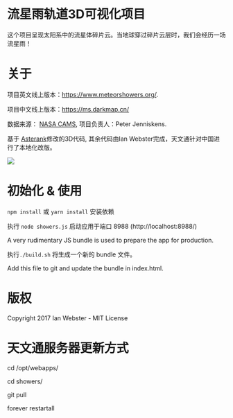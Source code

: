 # 流星雨轨道3D可视化项目

这个项目呈现太阳系中的流星体碎片云。当地球穿过碎片云层时，我们会经历一场流星雨！

# 关于

项目英文线上版本：https://www.meteorshowers.org/.  

项目中文线上版本：https://ms.darkmap.cn/

数据来源： [NASA CAMS](http://cams.seti.org/), 项目负责人：Peter Jenniskens.

基于 [Asterank](http://github.com/typpo/asterank)修改的3D代码, 其余代码由Ian Webster完成，天文通针对中国进行了本地化改版。

![](http://i.imgur.com/muPvVzt.jpg)

# 初始化 & 使用

`npm install` 或 `yarn install` 安装依赖

执行 `node showers.js` 启动应用于端口 8988 (http://localhost:8988/)

A very rudimentary JS bundle is used to prepare the app for production.  

执行`./build.sh` 将生成一个新的 bundle 文件。  

Add this file to git and update the bundle in index.html.

# 版权

Copyright 2017 Ian Webster - MIT License

# 天文通服务器更新方式

cd /opt/webapps/

cd showers/

git pull

forever restartall
